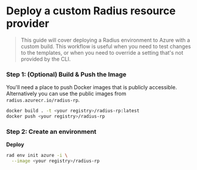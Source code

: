 # Deploy a custom Radius resource provider

> This guide will cover deploying a Radius environment to Azure with a custom build. This workflow is useful when you need to test changes to the templates, or when you need to override a setting that's not provided by the CLI.

### Step 1: (Optional) Build & Push the Image

You'll need a place to push Docker images that is publicly accessible. Alternatively you can use the public images from `radius.azurecr.io/radius-rp`.

```sh
docker build . -t <your registry>/radius-rp:latest
docker push <your registry>/radius-rp
```

### Step 2: Create an environment

**Deploy**

```sh
rad env init azure -i \
  --image <your registry>/radius-rp
```